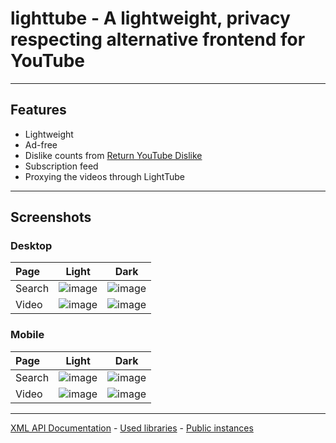 # lighttube - A lightweight, privacy respecting alternative frontend for YouTube

---

## Features

- Lightweight
- Ad-free
- Dislike counts from [Return YouTube Dislike](https://www.returnyoutubedislike.com/)
- Subscription feed
- Proxying the videos through LightTube

---

## Screenshots

### Desktop

| Page | Light | Dark |
| :--- | :---: | :--: |
| Search | ![image](https://gitlab.com/kuylar/lighttube/-/raw/master/screenshots/desktop/light/search.png?inline=false)| ![image](https://gitlab.com/kuylar/lighttube/-/raw/master/screenshots/desktop/dark/search.png?inline=false) |
| Video | ![image](https://gitlab.com/kuylar/lighttube/-/raw/master/screenshots/desktop/light/video.png?inline=false)| ![image](https://gitlab.com/kuylar/lighttube/-/raw/master/screenshots/desktop/dark/video.png?inline=false) |

### Mobile

| Page | Light | Dark |
| :--- | :---: | :--: |
| Search | ![image](https://gitlab.com/kuylar/lighttube/-/raw/master/screenshots/mobile/light/search.png?inline=false)| ![image](https://gitlab.com/kuylar/lighttube/-/raw/master/screenshots/mobile/dark/search.png?inline=false) |
| Video | ![image](https://gitlab.com/kuylar/lighttube/-/raw/master/screenshots/mobile/light/video.png?inline=false)| ![image](https://gitlab.com/kuylar/lighttube/-/raw/master/screenshots/mobile/dark/video.png?inline=false) |

---

[XML API Documentation](https://gitlab.com/kuylar/lighttube/-/wikis/XML-API) - [Used libraries](https://gitlab.com/kuylar/lighttube/-/blob/master/OTHERLIBS.md)  - [Public instances](https://gitlab.com/kuylar/lighttube/-/blob/master/INSTANCES.md) 